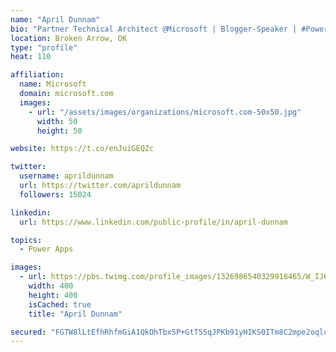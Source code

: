 ```yaml
---
name: "April Dunnam"
bio: "Partner Technical Architect @Microsoft | Blogger-Speaker | #PowerApps, #PowerAutomate, #Office365, #SharePoint | #WIT | #Karaoke Queen"
location: Broken Arrow, OK
type: "profile"
heat: 110

affiliation:
  name: Microsoft
  domain: microsoft.com
  images:
    - url: "/assets/images/organizations/microsoft.com-50x50.jpg"
      width: 50
      height: 50

website: https://t.co/enJuiGEQZc

twitter:
  username: aprildunnam
  url: https://twitter.com/aprildunnam
  followers: 15024

linkedin:
  url: https://www.linkedin.com/public-profile/in/april-dunnam

topics:
  - Power Apps

images:
  - url: https://pbs.twimg.com/profile_images/1326986540329918465/W_IJ6Ih2_400x400.jpg
    width: 400
    height: 400
    isCached: true
    title: "April Dunnam"

secured: "FGTW8lLtEfhRhfmGiA1QkOhTbx5P+GtT55qJPKb91yHIKS0ITm8C2mpe2oqlcIOTy/zmxp9j9H52bXT26G5QKZ/n8zut0JLDXD4oQHrkPQhhIVVS2L2O8EqYjXqHpe8+zvJdcb187JM1FHVIWSNc3bbZb5FRwUCbq8if3Gaze0Zxeed35GDs/e5kuJtcrTGhc5qyhKKc2DtEgoIbu6sLLi0FX/NxsJVkqmcjeMbK1ss8kzGU0iyg4ED6eGBmFFQ7SIA716qOXfC9LxDL7TZgHadTlX8Cq2H0ehmID1GOPd9vNjq8c7wqaHTJTmHQH5uktFnoS6+fofVnFOU0i/7PZ/KXsWUnHp2PPxkElCRj41m1flDL7eFe1tXKSgeGuEy2UInpd9xCbvIib8PeWkfQUamo1CvA7spdS554GiXvaFs=;8i6Ofvw/cg3e0mkSFIz1jQ=="
---
```


